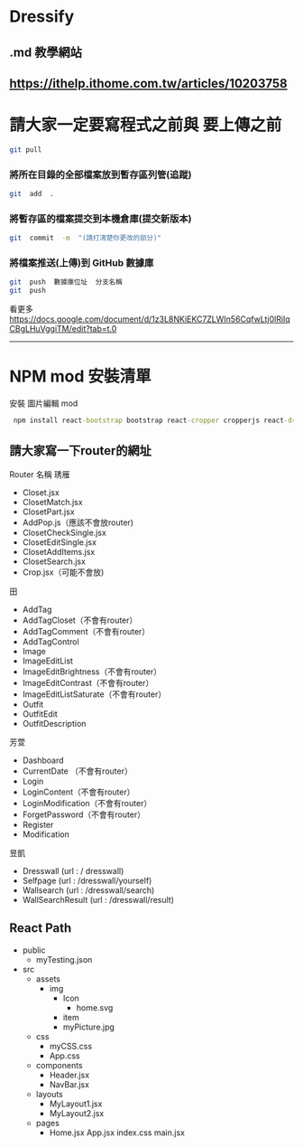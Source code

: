 # Dressify
## .md 教學網站
## https://ithelp.ithome.com.tw/articles/10203758



# 請大家一定要寫程式之前與 要上傳之前
```bash
git pull
```

### 將所在目錄的全部檔案放到暫存區列管(追蹤)
```bash
git  add  .
```

### 將暫存區的檔案提交到本機倉庫(提交新版本)
```bash
git  commit  -m  "(請打清楚你更改的部分)"
```

### 將檔案推送(上傳)到 GitHub 數據庫
```bash
git  push  數據庫位址  分支名稱
git  push
```
看更多
https://docs.google.com/document/d/1z3L8NKiEKC7ZLWIn56CqfwLtj0lRiIqCBgLHuVggiTM/edit?tab=t.0

---

# NPM mod 安裝清單

安裝 圖片編輯 mod
```cmd
 npm install react-bootstrap bootstrap react-cropper cropperjs react-draggable swiper
```

## 請大家寫一下router的網址
Router 名稱
琇雁
* Closet.jsx
* ClosetMatch.jsx
* ClosetPart.jsx
* AddPop.js（應該不會放router)
* ClosetCheckSingle.jsx
* ClosetEditSingle.jsx
* ClosetAddItems.jsx
* ClosetSearch.jsx
* Crop.jsx（可能不會放)

田
* AddTag
* AddTagCloset（不會有router）
* AddTagComment（不會有router）
* AddTagControl
* Image
* ImageEditList
* ImageEditBrightness（不會有router）
* ImageEditContrast（不會有router）
* ImageEditListSaturate（不會有router）
* Outfit
* OutfitEdit
* OutfitDescription


芳萱
* Dashboard
* CurrentDate （不會有router）
* Login
* LoginContent（不會有router）
* LoginModification（不會有router）
* ForgetPassword（不會有router）
* Register
* Modification

昱凱
* Dresswall (url : / dresswall)
* Selfpage (url : /dresswall/yourself)
* Wallsearch (url :  /dresswall/search)
* WallSearchResult (url : /dresswall/result)


## React Path
* public
  * myTesting.json
* src
  * assets
    * img
      * Icon
        * home.svg
      * item
      * myPicture.jpg
  * css
     * myCSS.css
     * App.css
  * components
    * Header.jsx
    * NavBar.jsx
  * layouts
    * MyLayout1.jsx
    * MyLayout2.jsx
  * pages
    * Home.jsx
App.jsx
index.css
main.jsx
